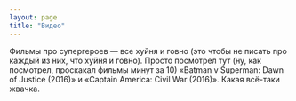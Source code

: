 ```yaml
---
layout: page
title: "Видео"
---
```

<p>Фильмы про супергероев&nbsp;&mdash; все хуйня и&nbsp;говно (это чтобы не&nbsp;писать про каждый из&nbsp;них, что хуйня и&nbsp;говно). Просто посмотрел тут (ну, как посмотрел, проскакал фильмы минут за&nbsp;10) &laquo;Batman v&nbsp;Superman: Dawn of&nbsp;Justice (2016)&raquo; и&nbsp;&laquo;Captain America: Civil War (2016)&raquo;. Какая <nobr>всё-таки</nobr> жвачка.</p>
